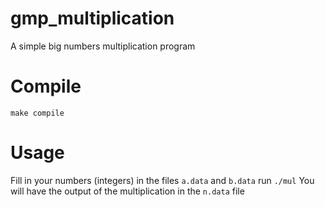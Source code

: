 # gmp_multiplication
A simple big numbers multiplication program

# Compile
`make compile`
# Usage
Fill in your numbers (integers) in the files `a.data` and `b.data`
run `./mul`
You will have the output of the multiplication in the `n.data` file

